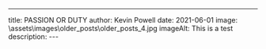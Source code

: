 ---
title: PASSION OR DUTY
author: Kevin Powell
date: 2021-06-01
image: \assets\images\older_posts\older_posts_4.jpg
imageAlt: This is a test
description:
--- 


